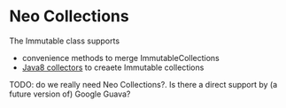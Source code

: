 Neo Collections
==========

The Immutable class supports
- convenience methods to merge ImmutableCollections
- [Java8 collectors](https://docs.oracle.com/javase/8/docs/api/java/util/stream/Collector.html) to creaete Immutable collections

TODO: do we really need Neo Collections?. Is there a direct support by (a future version of) Google Guava?



